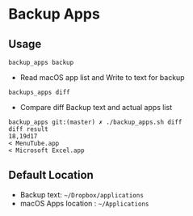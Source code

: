# Backup Apps

## Usage

```backup_apps backup```
- Read macOS app list and Write to text for backup

```backups_apps diff```
- Compare diff Backup text and actual apps list

```ex)
backup_apps git:(master) ✗ ./backup_apps.sh diff
diff result
18,19d17
< MenuTube.app
< Microsoft Excel.app
```

## Default Location
- Backup text: `~/Dropbox/applications`
- macOS Apps location : `~/Applications`

